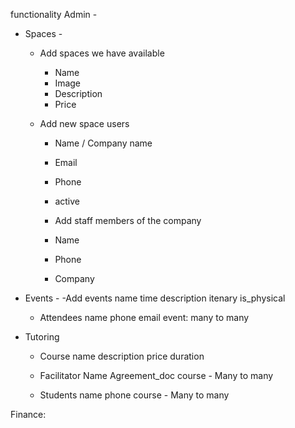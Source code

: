 functionality
Admin -
- Spaces - 
    - Add spaces we have available
        - Name
        - Image
        - Description
        - Price

    - Add new space users
        - Name / Company name
        - Email
        - Phone
        - active 

        - Add staff members of the company
        - Name
        - Phone
        - Company 


- Events - 
    -Add events 
    name
    time
    description
    itenary
    is_physical

    - Attendees
    name
    phone
    email
    event: many to many


- Tutoring
    - Course
    name
    description
    price
    duration

    - Facilitator
    Name
    Agreement_doc
    course - Many to many

    - Students
    name
    phone
    course -  Many to many

Finance:
